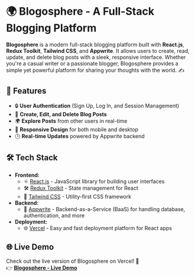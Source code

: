 # 🌍 **Blogosphere** - A Full-Stack Blogging Platform

**Blogosphere** is a modern full-stack blogging platform built with **React.js**, **Redux Toolkit**, **Tailwind CSS**, and **Appwrite**. It allows users to create, read, update, and delete blog posts with a sleek, responsive interface. Whether you're a casual writer or a passionate blogger, Blogosphere provides a simple yet powerful platform for sharing your thoughts with the world. ✍️

## 🚀 **Features**

- 🔒 **User Authentication** (Sign Up, Log In, and Session Management)
- 📝 **Create, Edit, and Delete Blog Posts**
- 🌍 **Explore Posts** from other users in real-time
- 📱 **Responsive Design** for both mobile and desktop
- 🕒 **Real-time Updates** powered by Appwrite backend

## 🛠️ **Tech Stack**

- **Frontend:** 
  - ⚛️ [React.js](https://reactjs.org/) - JavaScript library for building user interfaces
  - 🛠️ [Redux Toolkit](https://redux-toolkit.js.org/) - State management for React
  - 🎨 [Tailwind CSS](https://tailwindcss.com/) - Utility-first CSS framework
- **Backend:** 
  - 💾 [Appwrite](https://appwrite.io/) - Backend-as-a-Service (BaaS) for handling database, authentication, and more
- **Deployment:** 
  - 🌐 [Vercel](https://vercel.com/) - Easy and fast deployment platform for React apps

## 🌐 **Live Demo**

Check out the live version of Blogosphere on Vercel! 🎉  
👉 [**Blogosphere - Live Demo**](https://blogosphere-eight.vercel.app/)  

